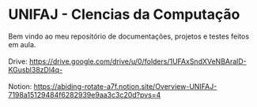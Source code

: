 # UNIFAJ - CIencias da Computação

Bem vindo ao meu repositório de documentações, projetos e testes feitos em aula. <br></br>
Drive: https://drive.google.com/drive/u/0/folders/1UFAxSndXVeNBAralD-KGusbl38zDl4q-<br></br>
Notion: https://abiding-rotate-a7f.notion.site/Overview-UNIFAJ-7198a15129484f6282939e9aa3c3c20d?pvs=4
